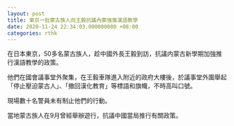 ```yaml
---
layout: post
title: 東京一批蒙古族人向王毅抗議內蒙強推漢語教學
date: 2020-11-24 22:34:03.000000000 +08:00
categories: rthk
---
```


在日本東京，50多名蒙古族人，趁中國外長王毅到訪，抗議内蒙古新學期加強推行漢語教學的政策。

他們在國會議事堂外聚集，在王毅車隊進入附近的政府大樓後，於議事堂外圍舉起「停止壓迫蒙古人」、「撤回漢化教育」等標語和旗幟，不時高叫口號。

現場數十名警員未有制止他們的行動。

當地蒙古族人在9月曾經舉辦遊行，抗議中國當局推行有關政策。
